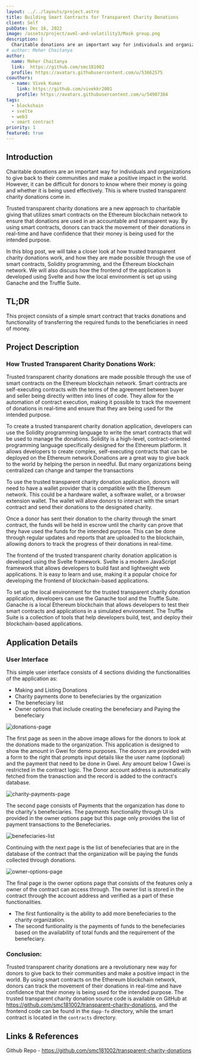 ```yaml
---
layout: ../../layouts/project.astro
title: Building Smart Contracts for Transparent Charity Donations
client: Self
pubDate: Dec 16, 2022
image: /assets/project/avml-and-volatility3/Mask group.png
description: |
  Charitable donations are an important way for individuals and organizations to give back to their communities and make a positive impact in the world. However, it can be difficult for donors to know where their money is going and whether it is being used effectively. This is where trusted transparent charity donations come in.
# author: Meher Chaitanya
author: 
  name: Meher Chaitanya
  link:  https://github.com/smc181002
  profile: https://avatars.githubusercontent.com/u/53662575
coauthors:
  - name: Vivek Kumar
    link: https://github.com/vivekkr2001
    profile: https://avatars.githubusercontent.com/u/54907384
tags:
  - blockchain
  - svelte
  - web3
  - smart contract
priority: 1
featured: true
---
```


## Introduction
Charitable donations are an important way for individuals and organizations to give back to their communities and make a positive impact in the world. However, it can be difficult for donors to know where their money is going and whether it is being used effectively. This is where trusted transparent charity donations come in.

Trusted transparent charity donations are a new approach to charitable giving that utilizes smart contracts on the Ethereum blockchain network to ensure that donations are used in an accountable and transparent way. By using smart contracts, donors can track the movement of their donations in real-time and have confidence that their money is being used for the intended purpose.

In this blog post, we will take a closer look at how trusted transparent charity donations work, and how they are made possible through the use of smart contracts, Solidity programming, and the Ethereum blockchain network. We will also discuss how the frontend of the application is developed using Svelte and how the local environment is set up using Ganache and the Truffle Suite.

## TL;DR

This project consists of a simple smart contract that tracks 
donations and functionality of transferring the required funds 
to the beneficiaries in need of money.

## Project Description

### How Trusted Transparent Charity Donations Work:

Trusted transparent charity donations are made possible through the use of smart contracts on the Ethereum blockchain network. Smart contracts are self-executing contracts with the terms of the agreement between buyer and seller being directly written into lines of code. They allow for the automation of contract execution, making it possible to track the movement of donations in real-time and ensure that they are being used for the intended purpose.

To create a trusted transparent charity donation application, developers can use the Solidity programming language to write the smart contracts that will be used to manage the donations. Solidity is a high-level, contract-oriented programming language specifically designed for the Ethereum platform. It allows developers to create complex, self-executing contracts that can be deployed on the Ethereum network.Donations are a great way to give back to the world by helping 
the person in needful.  But many organizations being centralized 
can change and tamper the transactions

To use the trusted transparent charity donation application, donors will need to have a wallet provider that is compatible with the Ethereum network. This could be a hardware wallet, a software wallet, or a browser extension wallet. The wallet will allow donors to interact with the smart contract and send their donations to the designated charity.

Once a donor has sent their donation to the charity through the smart contract, the funds will be held in escrow until the charity can prove that they have used the funds for the intended purpose. This can be done through regular updates and reports that are uploaded to the blockchain, allowing donors to track the progress of their donations in real-time.

The frontend of the trusted transparent charity donation application is developed using the Svelte framework. Svelte is a modern JavaScript framework that allows developers to build fast and lightweight web applications. It is easy to learn and use, making it a popular choice for developing the frontend of blockchain-based applications.

To set up the local environment for the trusted transparent charity donation application, developers can use the Ganache tool and the Truffle Suite. Ganache is a local Ethereum blockchain that allows developers to test their smart contracts and applications in a simulated environment. The Truffle Suite is a collection of tools that help developers build, test, and deploy their blockchain-based applications.

## Application Details

### User Interface

This simple user interface consists of 4 sections dividing the 
functionalities of the application as:

- Making and Listing Donations
- Charity payments done to benefeciaries by the organization
- The benefeciary list
- Owner options that include creating the benefeciary and Paying the benefeciary

![donations-page](../../assets/project/transparent-charity-donations/donations-page.png)

The first page as seen in the above image allows for the donors to look at the donations made to the organization. This application is designed to show the amount in Gwei for demo purposes. The donors are provided with a form to the right that prompts input details like the user name (optional) and the payment that need to be done in Gwei. Any amount below 1 Gwei is restricted in the contract logic. The Donor account address is automatically fetched from the tranasction and the record is added to the contract's database.

![charity-payments-page](../../assets/project/transparent-charity-donations/charity-payments-page.png)

The second page consists of Payments that the organization has done to the charity's benefeciaries. The payments functionality through UI is provided in the owner options page but this page only provides the list of payment transactions to the Benefeciaries.

![benefeciaries-list](../../assets/project/transparent-charity-donations/benefeciaries-list.png)

Continuing with the next page is the list of benefeciaries that are in the database of the contract that the organization will be paying the funds collected through donations.

![owner-options-page](../../assets/project/transparent-charity-donations/owner-options-page.png)

The final page is the owner options page that consists of the features only a owner of the contract can access through. The owner list is stored in the contract through the account address and verified as a part of these functionalities.

- The first funtionality is the ability to add more benefeciaries to the charity organization.
- The second funtionality is the payments of funds to the benefeciaries based on the availability of total funds and the requirement of the benefeciary.

### Conclusion:

Trusted transparent charity donations are a revolutionary new way for donors to give back to their communities and make a positive impact in the world. By using smart contracts on the Ethereum blockchain network, donors can track the movement of their donations in real-time and have confidence that their money is being used for the intended purpose. The trusted transparent charity donation source code is available on GitHub at https://github.com/smc181002/transparent-charity-donations, and the frontend code can be found in the `dapp-fe` directory, while the smart contract is located in the `contracts` directory.

## Links & References

Github Repo - https://github.com/smc181002/transparent-charity-donations
